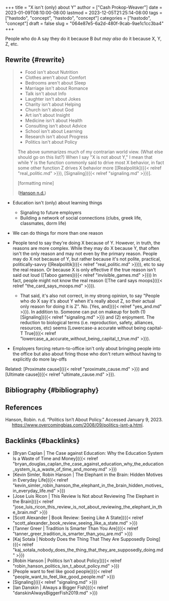+++
title = "X isn't (only) about Y"
author = ["Cash Prokop-Weaver"]
date = 2023-01-09T08:10:00-08:00
lastmod = 2023-12-05T21:25:14-08:00
tags = ["hastodo", "concept", "hastodo", "concept"]
categories = ["hastodo", "concept"]
draft = false
slug = "064e87e5-6a2d-480f-9cab-9ae1c1cc3ba4"
+++

People who do A say they do it because B _but may also_ do it because X, Y, Z, etc.


## Rewrite {#rewrite}

> -   Food isn't about Nutrition
> -   Clothes aren't about Comfort
> -   Bedrooms aren't about Sleep
> -   Marriage isn't about Romance
> -   Talk isn't about Info
> -   Laughter isn't about Jokes
> -   Charity isn't about Helping
> -   Church isn't about God
> -   Art isn't about Insight
> -   Medicine isn't about Health
> -   Consulting isn't about Advice
> -   School isn't about Learning
> -   Research isn't about Progress
> -   Politics isn't about Policy
>
> The above summarizes much of my contrarian world view.  (What else should go on this list?) When I say "X is not about Y," I mean that while Y is the function commonly said to drive most X behavior, in fact some other function Z drives X behavior more [[Realpolitik]({{< relref "real_politic.md" >}}), [Signaling]({{< relref "signaling.md" >}})].
>
> [formatting mine]
>
> (<a href="#citeproc_bib_item_1">Hanson n.d.</a>)

-   Education isn't (only) about learning things
    -   Signaling to future employers
    -   Building a network of social connections (clubs, greek life, classmates, dorm life)

-   We can do things for more than one reason
-   People tend to say they're doing X because of Y. However, in truth, the reasons are more complex. While they may do X because Y, that often isn't the only reason and may not even by the primary reason. People may do X not because of Y, but rather because it's not polite, practical, politically-savvy ([Realpolitik]({{< relref "real_politic.md" >}})), etc to say the real reason. Or because X is only effective if the true reason isn't said out loud ([Taboo games]({{< relref "invisible_games.md" >}})) In fact, people might not know the real reason ([The card says moops]({{< relref "the_card_says_moops.md" >}})).
    -   That said, it's also not correct, in my strong opinion, to say "People who do X say it's about Y when it's really about Z, so their actual only reason for doing it is Z". No. [Yes, and]({{< relref "yes_and.md" >}}). In addition to. Someone can put on makeup for both (1) [Signaling]({{< relref "signaling.md" >}}) and (2) enjoyment. The reduction to biological terms (i.e. reproduction, safety, alliances, resources, etc) seems [Lowercase-a accurate without being capital-T True]({{< relref "lowercase_a_accurate_without_being_capital_t_true.md" >}}).
-   Employers forcing return-to-office isn't only about bringing people into the office but also about firing those who don't return without having to explicitly do more lay-offs

Related: [Proximate cause]({{< relref "proximate_cause.md" >}}) and [Ultimate cause]({{< relref "ultimate_cause.md" >}}).


## Bibliography {#bibliography}

## References

<style>.csl-entry{text-indent: -1.5em; margin-left: 1.5em;}</style><div class="csl-bib-body">
  <div class="csl-entry"><a id="citeproc_bib_item_1"></a>Hanson, Robin. n.d. “Politics Isn’t About Policy.” Accessed January 9, 2023. <a href="https://www.overcomingbias.com/2008/09/politics-isnt-a.html">https://www.overcomingbias.com/2008/09/politics-isnt-a.html</a>.</div>
</div>


## Backlinks {#backlinks}

-   [Bryan Caplan | The Case against Education: Why the Education System Is a Waste of Time and Money]({{< relref "bryan_douglas_caplan_the_case_against_education_why_the_education_system_is_a_waste_of_time_and_money.md" >}})
-   [Kevin Simler, Robin Hanson | The Elephant in the Brain: Hidden Motives in Everyday Life]({{< relref "kevin_simler_robin_hanson_the_elephant_in_the_brain_hidden_motives_in_everyday_life.md" >}})
-   [Jose Luis Ricon | This Review Is Not about Reviewing The Elephant in the Brain]({{< relref "jose_luis_ricon_this_review_is_not_about_reviewing_the_elephant_in_the_brain.md" >}})
-   [Scott Alexander | Book Review: Seeing Like A State]({{< relref "scott_alexander_book_review_seeing_like_a_state.md" >}})
-   [Tanner Greer | Tradition Is Smarter Than You Are]({{< relref "tanner_greer_tradition_is_smarter_than_you_are.md" >}})
-   [Kaj Sotala | Nobody Does the Thing That They Are Supposedly Doing]({{< relref "kaj_sotala_nobody_does_the_thing_that_they_are_supposedly_doing.md" >}})
-   [Robin Hanson | Politics Isn't about Policy]({{< relref "robin_hanson_politics_isn_t_about_policy.md" >}})
-   [People want to feel like good people]({{< relref "people_want_to_feel_like_good_people.md" >}})
-   [Signaling]({{< relref "signaling.md" >}})
-   [Ian Danskin | Always a Bigger Fish]({{< relref "danskinAlwaysBiggerFish2019.md" >}})

